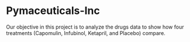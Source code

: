 # Pymaceuticals-Inc
Our objective in this project is to analyze the drugs data to show how four treatments (Capomulin, Infubinol, Ketapril, and Placebo) compare.
